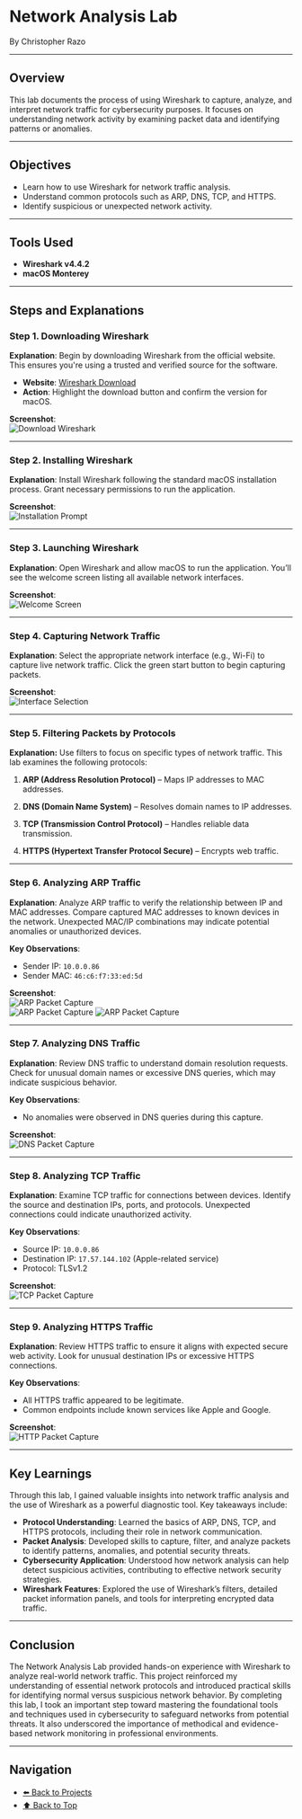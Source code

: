 # Network Analysis Lab

By Christopher Razo

---

## Overview
This lab documents the process of using Wireshark to capture, analyze, and interpret network traffic for cybersecurity purposes. It focuses on understanding network activity by examining packet data and identifying patterns or anomalies.

---

## Objectives
- Learn how to use Wireshark for network traffic analysis.
- Understand common protocols such as ARP, DNS, TCP, and HTTPS.
- Identify suspicious or unexpected network activity.

---

## Tools Used
- **Wireshark v4.4.2**
- **macOS Monterey**

---

## Steps and Explanations

### Step 1. Downloading Wireshark
**Explanation**: Begin by downloading Wireshark from the official website. This ensures you're using a trusted and verified source for the software.

- **Website**: [Wireshark Download](https://www.wireshark.org/download.html)
- **Action**: Highlight the download button and confirm the version for macOS.

**Screenshot**:  
![Download Wireshark](../assets/images/download-wireshark.png)

---

### Step 2. Installing Wireshark
**Explanation**: Install Wireshark following the standard macOS installation process. Grant necessary permissions to run the application.

**Screenshot**:  
![Installation Prompt](../assets/images/install-wireshark.png)

---

### Step 3. Launching Wireshark
**Explanation**: Open Wireshark and allow macOS to run the application. You’ll see the welcome screen listing all available network interfaces.

**Screenshot**:  
![Welcome Screen](../assets/images/open-wireshark.png)

---

### Step 4. Capturing Network Traffic
**Explanation**: Select the appropriate network interface (e.g., Wi-Fi) to capture live network traffic. Click the green start button to begin capturing packets.

**Screenshot**:  
![Interface Selection](../assets/images/04-packet-capture.png)

---

### Step 5. Filtering Packets by Protocols

**Explanation:** Use filters to focus on specific types of network traffic. This lab examines the following protocols:

1. **ARP (Address Resolution Protocol)** – Maps IP addresses to MAC addresses.
   
2. **DNS (Domain Name System)** – Resolves domain names to IP addresses.
   
3. **TCP (Transmission Control Protocol)** – Handles reliable data transmission.
   
4. **HTTPS (Hypertext Transfer Protocol Secure)** – Encrypts web traffic.

---

### Step 6. Analyzing ARP Traffic
**Explanation**: Analyze ARP traffic to verify the relationship between IP and MAC addresses. Compare captured MAC addresses to known devices in the network. Unexpected MAC/IP combinations may indicate potential anomalies or unauthorized devices.

**Key Observations**:
- Sender IP: `10.0.0.86`
- Sender MAC: `46:c6:f7:33:ed:5d`

**Screenshot**:  
![ARP Packet Capture](../assets/images/arp.png)  
![ARP Packet Capture](../assets/images/arp2.png)
![ARP Packet Capture](../assets/images/arp-investigate.png)

---

### Step 7. Analyzing DNS Traffic
**Explanation**: Review DNS traffic to understand domain resolution requests. Check for unusual domain names or excessive DNS queries, which may indicate suspicious behavior.

**Key Observations**:
- No anomalies were observed in DNS queries during this capture.

**Screenshot**:  
![DNS Packet Capture](../assets/images/dns.png)

---

### Step 8. Analyzing TCP Traffic
**Explanation**: Examine TCP traffic for connections between devices. Identify the source and destination IPs, ports, and protocols. Unexpected connections could indicate unauthorized activity.

**Key Observations**:
- Source IP: `10.0.0.86`
- Destination IP: `17.57.144.102` (Apple-related service)
- Protocol: TLSv1.2

**Screenshot**:  
![TCP Packet Capture](../assets/images/tcp.png)

---

### Step 9. Analyzing HTTPS Traffic
**Explanation**: Review HTTPS traffic to ensure it aligns with expected secure web activity. Look for unusual destination IPs or excessive HTTPS connections.

**Key Observations**:
- All HTTPS traffic appeared to be legitimate.
- Common endpoints include known services like Apple and Google.

**Screenshot**:  
![HTTP Packet Capture](../assets/images/http.png)

---

## Key Learnings

Through this lab, I gained valuable insights into network traffic analysis and the use of Wireshark as a powerful diagnostic tool. Key takeaways include:
- **Protocol Understanding**: Learned the basics of ARP, DNS, TCP, and HTTPS protocols, including their role in network communication.
- **Packet Analysis**: Developed skills to capture, filter, and analyze packets to identify patterns, anomalies, and potential security threats.
- **Cybersecurity Application**: Understood how network analysis can help detect suspicious activities, contributing to effective network security strategies.
- **Wireshark Features**: Explored the use of Wireshark’s filters, detailed packet information panels, and tools for interpreting encrypted data traffic.

---

## Conclusion

The Network Analysis Lab provided hands-on experience with Wireshark to analyze real-world network traffic. This project reinforced my understanding of essential network protocols and introduced practical skills for identifying normal versus suspicious network behavior. By completing this lab, I took an important step toward mastering the foundational tools and techniques used in cybersecurity to safeguard networks from potential threats. It also underscored the importance of methodical and evidence-based network monitoring in professional environments.

---

## Navigation

- [⬅️ Back to Projects](https://c-razo.github.io/portfolio-v2/#projects)
- [⬆️ Back to Top](#network-analysis-lab)


